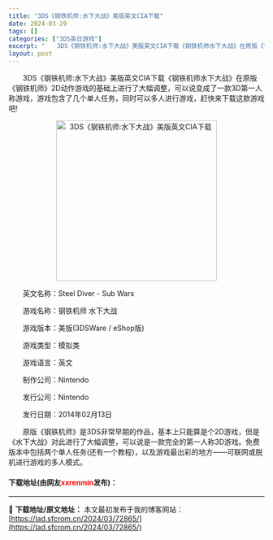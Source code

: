 ```yaml
---
title: "3DS《钢铁机师:水下大战》美版英文CIA下载"
date: 2024-03-29
tags: []
categories: ["3DS英日游戏"]
excerpt: "　　3DS《钢铁机师:水下大战》美版英文CIA下载《钢铁机师水下大战》在原版《钢铁机师》2D动作游戏的基础上进行了大幅调整，可以说变成了一款3D第一人称游戏，游戏包含了几个单人任务，同时可以多人进行游戏，赶快来下载这款游戏吧! 　　英文名称：Steel Diver - Sub Wars 　　游戏名称&hellip;"
layout: post
---
```


 <p>　　3DS《钢铁机师:水下大战》美版英文CIA下载《钢铁机师水下大战》在原版《钢铁机师》2D动作游戏的基础上进行了大幅调整，可以说变成了一款3D第一人称游戏，游戏包含了几个单人任务，同时可以多人进行游戏，赶快来下载这款游戏吧!</p> <p align="center"><img align="" border="0" src="https://lad.sfcrom.cn/wp-content/uploads/2024/03/20240329_66062260065fe.webp" width="316" alt="3DS《钢铁机师:水下大战》美版英文CIA下载" /></p> <p>　　英文名称：Steel Diver - Sub Wars</p> <p>　　游戏名称：钢铁机师 水下大战</p> <p>　　游戏版本：美版(3DSWare / eShop版)</p> <p>　　游戏类型：模拟类</p> <p>　　游戏语言：英文</p> <p>　　制作公司：Nintendo</p> <p>　　发行公司：Nintendo</p> <p>　　发行日期：2014年02月13日</p> <p>　　原版《钢铁机师》是3DS非常早期的作品，基本上只能算是个2D游戏，但是《水下大战》对此进行了大幅调整，可以说是一款完全的第一人称3D游戏。免费版本中包括两个单人任务(还有一个教程)，以及游戏最出彩的地方&mdash;&mdash;可联网或脱机进行游戏的多人模式。</p> <p><h4>下载地址(由网友<font color="red">xxrenmin</font>发布)：</h4></p> 

---
📖 **下载地址/原文地址：** 本文最初发布于我的博客网站：[https://lad.sfcrom.cn/2024/03/72865/](https://lad.sfcrom.cn/2024/03/72865/)
